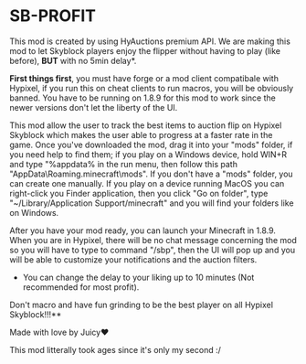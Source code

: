 # SB-PROFIT

This mod is created by using HyAuctions premium API. We are making this mod to let Skyblock players enjoy the flipper without having to play (like before), **BUT** with no 5min delay*.

**First things first**, you must have forge or a mod client compatibale with Hypixel, if you run this on cheat clients to run macros, you will be obviously banned. You have to be running on 1.8.9 for this mod to work since the newer versions don't let the liberty of the UI.

This mod allow the user to track the best items to auction flip on Hypixel Skyblock which makes the user able  to progress at a faster rate in the game. Once you've downloaded the mod, drag it into your "mods" folder, if you need help to find them; if you play on a Windows device, hold WIN+R and type "%appdata% in the run menu, then follow this path "AppData\Roaming\.minecraft\mods". If you don't have a "mods" folder, you can create one manually. If you play on a device running MacOS you can right-click you Finder application, then you click "Go on folder", type "~/Library/Application Support/minecraft" and you will find your folders like on Windows.

After you have your mod ready, you can launch your Minecraft in 1.8.9. When you are in Hypixel, there will be no chat message concerning the mod so you will have to type to command "/sbp", then the UI will pop up and you will be able to customize your notifications and the auction filters.

*  You can change the delay to your liking up to 10 minutes (Not recommended for most profit).

Don't macro and have fun grinding to be the best player on all Hypixel Skyblock!!!**



Made with love by Juicy❤️












This mod litterally took ages since it's only my second :/
